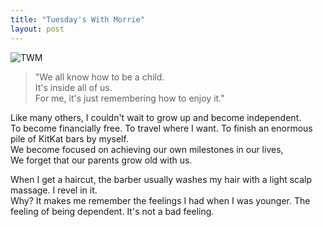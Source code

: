 ```yaml
---
title: "Tuesday's With Morrie"
layout: post
---
```


![TWM]()

> "We all know how to be a child.   
> It's inside all of us.    
> For me, it's just remembering how to enjoy it."

Like many others, I couldn't wait to grow up and become independent.    
To become financially free. To travel where I want. To finish an enormous pile of KitKat bars by myself.    
We become focused on achieving our own milestones in our lives,    
We forget that our parents grow old with us.    


When I get a haircut, the barber usually washes my hair with a light scalp massage. I revel in it.    
Why? It makes me remember the feelings I had when I was younger. The feeling of being dependent. It's not a bad feeling.   
